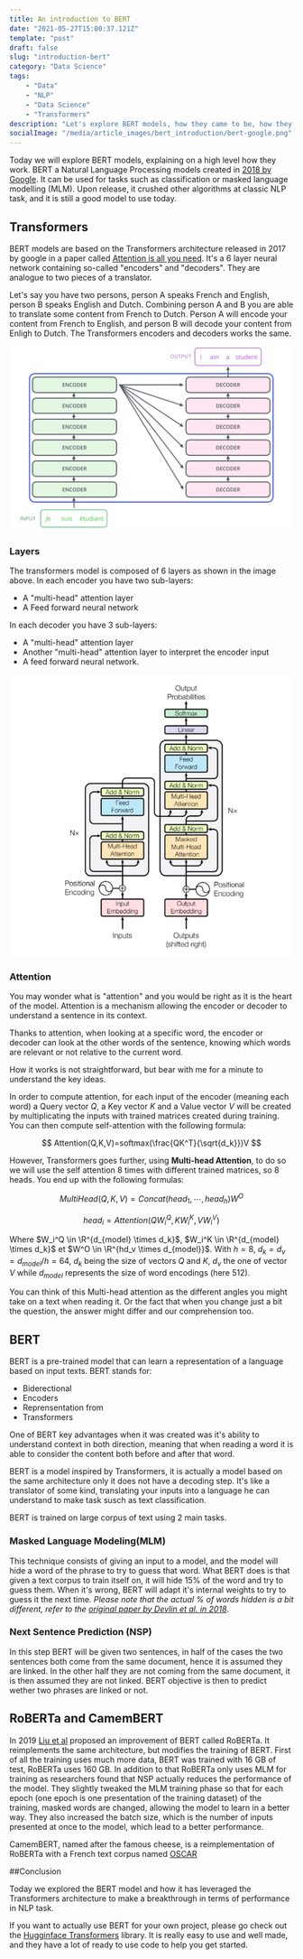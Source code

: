 ```yaml
---
title: An introduction to BERT
date: "2021-05-27T15:00:37.121Z"
template: "post"
draft: false
slug: "introduction-bert"
category: "Data Science"
tags:
    - "Data"
    - "NLP"
    - "Data Science"
    - "Transformers"
description: "Let's explore BERT models, how they came to be, how they work and how they are trained."
socialImage: "/media/article_images/bert_introduction/bert-google.png"
---
```


Today we will explore BERT models, explaining on a high level how they work. 
BERT a Natural Language Processing models created in [2018 by Google](https://arxiv.org/abs/1810.04805).
It can be used for tasks such as classification or masked language modelling (MLM).
Upon release, it crushed other algorithms at classic NLP task, and it is still a good model to use today. 

## Transformers

BERT models are based on the Transformers architecture released in 2017 by google in a paper called 
[Attention is all you need](https://arxiv.org/abs/1706.03762). 
It's a 6 layer neural network containing so-called "encoders" and "decoders". They are analogue to two pieces of a translator.

Let's say you have two persons, person A speaks French and English, person B speaks English and Dutch. Combining person A and B you are able to translate some content from French to Dutch. Person A will encode your content from French to English, and person B will decode your content from Enligh to Dutch. The Transformers encoders and decoders works the same.

![Transformers architecture](static/media/article_images/bert_introduction/The_transformer_encoder_decoder_stack.png "Transformers architecture. Source: [The Illustrated Transfomers](https://jalammar.github.io/illustrated-transformer/)")

### Layers
The transformers model is composed of 6 layers as shown in the image above. In each encoder you have two sub-layers:

- A "multi-head" attention layer
- A Feed forward neural network

In each decoder you have 3 sub-layers:

- A "multi-head" attention layer
- Another "multi-head" attention layer to interpret the encoder input
- A feed forward neural network.

![Decoder architecture](static/media/article_images/bert_introduction/decoder_architecture.png "The full architectures of an encoder and a decoder layer. Source:[Attention is all you need](https://arxiv.org/abs/1706.03762)")

### Attention
You may wonder what is "attention" and you would be right as it is the heart of the model. 
Attention is a mechanism allowing the encoder or decoder to understand a sentence in its context. 

Thanks to attention, when looking at a specific word, the encoder or decoder can look at the other words of the sentence, knowing which words are relevant or not relative to the current word. 

How it works is not straightforward, but bear with me for a minute to understand the key ideas.

In order to compute attention, for each input of the encoder (meaning each word) a Query vector $Q$, a Key vector $K$ and a Value vector $V$ will be created by multiplicating the inputs with trained matrices created during training. You can then compute self-attention with the following formula:

$$
Attention(Q,K,V)=softmax(\frac{QK^T}{\sqrt{d_k}})V
$$

However, Transformers goes further, using **Multi-head Attention**, to do so we will use the self attention 8 times with different trained matrices, so 8 heads. You end up with the following formulas:

$$
MultiHead(Q, K, V)=Concat(head_1,\cdots, head_h)W^O
$$

$$
head_i=Attention(QW_i^Q, KW_i^K, VW_i^V)
$$

Where $W_i^Q \in \R^{d_{model} \times d_k}$, $W_i^K \in \R^{d_{model} \times d_k}$ et $W^O \in \R^{hd_v \times d_{model}}$. With $h=8$, $d_k=d_v=d_{model}/h=64$, $d_k$ being the size of vectors $Q$ and $K$, $d_v$ the one of vector $V$ while $d_{model}$ represents the size of word encodings (here 512).

You can think of this Multi-head attention as the different angles you might take on a text when reading it. Or the fact that when you change just a bit the question, the answer might differ and our comprehension too.

## BERT

BERT is a pre-trained model that can learn a representation of a language based on input texts. BERT stands for:

- Biderectional
- Encoders
- Reprensentation from
- Transformers

One of BERT key advantages when it was created was it's ability to understand context in both direction, meaning that when reading a word it is able to consider the content both before and after that word. 

BERT is a model inspired by Transformers, it is actually a model based on the same architecture only it does not have a decoding step. It's like a translator of some kind, translating your inputs into a language he can understand to make task susch as text classification.

BERT is trained on large corpus of text using 2 main tasks.

### Masked Language Modeling(MLM)

This technique consists of giving an input to a model, and the model will hide a word of the phrase to try to guess that word. What BERT does is that given a text corpus to train itself on, it will hide 15% of the word and try to guess them. When it's wrong, BERT will adapt it's internal weights to try to guess it the next time. *Please note that the actual % of words hidden is a bit different, refer to the [original paper by Devlin et al. in 2018](https://arxiv.org/abs/1810.04805)*.

### Next Sentence Prediction (NSP)

In this step BERT will be given two sentences, in half of the cases the two sentences both come from the same document, hence it is assumed they are linked. In the other half they are not coming from the same document, it is then assumed they are not linked. BERT objective is then to predict wether two phrases are linked or not. 

## RoBERTa and CamemBERT

In 2019 [Liu et al](https://arxiv.org/abs/1907.11692) proposed an improvement of BERT called RoBERTa. It reimplements the same architecture, but modifies the training of BERT.
First of all the training uses much more data, BERT was trained with 16 GB of test, RoBERTa uses 160 GB. In addition to that RoBERTa only uses MLM for training as researchers found that NSP actually reduces the performance of the model. 
They slightly tweaked the MLM training phase so that for each epoch (one epoch is one presentation of the training dataset) of the training, masked words are changed, allowing the model to learn in a better way. They also increased the batch size, which is the number of inputs presented at once to the model, which lead to a better performance.

CamemBERT, named after the famous cheese, is a reimplementation of RoBERTa with a French text corpus named [OSCAR](https://oscar-corpus.com/)

##Conclusion

Today we explored the BERT model and how it has leveraged the Transformers architecture to make a breakthrough in terms of performance in NLP task. 

If you want to actually use BERT for your own project, please go check out the [Hugginface Transformers](https://huggingface.co/transformers/quicktour.html) library. It is really easy to use and well made, and they have a lot of ready to use code to help you get started.
